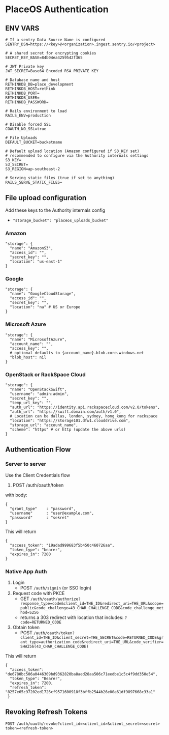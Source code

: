 # PlaceOS Authentication

## ENV VARS

```
# If a sentry Data Source Name is configured
SENTRY_DSN=https://<key>@<organization>.ingest.sentry.io/<project>

# A shared secret for encrypting cookies
SECRET_KEY_BASE=84b04ea4259542f365

# JWT Private key
JWT_SECRET=Base64 Encoded RSA PRIVATE KEY

# Database name and host
RETHINKDB_DB=place_development
RETHINKDB_HOST=rethink
RETHINKDB_PORT=
RETHINKDB_USER=
RETHINKDB_PASSWORD=

# Rails environment to load
RAILS_ENV=production

# Disable forced SSL
COAUTH_NO_SSL=true

# File Uploads
DEFAULT_BUCKET=bucketname

# Default upload location (Amazon configured if S3_KEY set)
# recommended to configure via the Authority internals settings
S3_KEY=
S3_SECRET=
S3_REGION=ap-southeast-2

# Serving static files (true if set to anything)
RAILS_SERVE_STATIC_FILES=
```

## File upload configuration

Add these keys to the Authority internals config

* `"storage_bucket": "placeos_uploads_bucket"`

### Amazon

```
"storage": {
  "name": "AmazonS3",
  "access_id": "",
  "secret_key": "",
  "location": "us-east-1"
}
```

### Google

```
"storage": {
  "name": "GoogleCloudStorage",
  "access_id": "",
  "secret_key": "",
  "location": "na" # US or Europe
}
```

### Microsoft Azure

```
"storage": {
  "name": "MicrosoftAzure",
  "account_name": "",
  "access_key": "",
  # optional defaults to {account_name}.blob.core.windows.net
  "blob_host": nil
}
```

### OpenStack or RackSpace Cloud

```
"storage": {
  "name": "OpenStackSwift",
  "username": "admin:admin",
  "secret_key": "",
  "temp_url_key": "",
  "auth_url": "https://identity.api.rackspacecloud.com/v2.0/tokens",
  "auth_url": "https://swift.domain.com/auth/v1.0",
  # Location can be dallas, london, sydney, hong_kong for rackspace
  "location": "https://storage101.dfw1.clouddrive.com",
  "storage_url": "account_name",
  "scheme": "https" # or http (update the above urls)
}
```


## Authentication Flow

### Server to server

Use the Client Credentials flow

1. POST /auth/oauth/token

with body:

```
{
  "grant_type"    : "password",
  "username"      : "user@example.com",
  "password"      : "sekret"
}
```

This will return

```
{
  "access_token": "19adad999683f5b450c460726aa",
  "token_type": "bearer",
  "expires_in": 7200
}
```


### Native App Auth

1. Login
   * POST `/auth/signin` (or SSO login)
2. Request code with PKCE
   * GET `/auth/oauth/authorize?response_type=code&client_id=THE_ID&redirect_uri=THE_URL&scope=public&code_challenge=43_CHAR_CHALLENGE_CODE&code_challenge_method=S256`
   * returns a 303 redirect with location that includes: `?code=RETURNED_CODE`
3. Obtain token
   * POST `/auth/oauth/token?client_id=THE_ID&client_secret=THE_SECRET&code=RETURNED_CODE&grant_type=authorization_code&redirect_uri=THE_URL&code_verifier=SHA256(43_CHAR_CHALLENGE_CODE)`

This will return

 ```
 {
   "access_token": "de6780bc506a0446309bd9362820ba8aed28aa506c71eedbe1c5c4f9dd350e54",
   "token_type": "Bearer",
   "expires_in": 7200,
   "refresh_token": "8257e65c97202ed1726cf9571600918f3bffb2544b26e00a61df9897668c33a1"
  }
 ```

## Revoking Refresh Tokens

```
POST /auth/oauth/revoke?client_id=<client_id>&client_secret=<secret>
token=<refresh-token>
```

